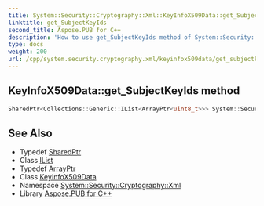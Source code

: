 ```yaml
---
title: System::Security::Cryptography::Xml::KeyInfoX509Data::get_SubjectKeyIds method
linktitle: get_SubjectKeyIds
second_title: Aspose.PUB for C++
description: 'How to use get_SubjectKeyIds method of System::Security::Cryptography::Xml::KeyInfoX509Data class in C++.'
type: docs
weight: 200
url: /cpp/system.security.cryptography.xml/keyinfox509data/get_subjectkeyids/
---
```

## KeyInfoX509Data::get_SubjectKeyIds method




```cpp
SharedPtr<Collections::Generic::IList<ArrayPtr<uint8_t>>> System::Security::Cryptography::Xml::KeyInfoX509Data::get_SubjectKeyIds()
```

## See Also

* Typedef [SharedPtr](../../../system/sharedptr/)
* Class [IList](../../../system.collections.generic/ilist/)
* Typedef [ArrayPtr](../../../system/arrayptr/)
* Class [KeyInfoX509Data](../)
* Namespace [System::Security::Cryptography::Xml](../../)
* Library [Aspose.PUB for C++](../../../)
